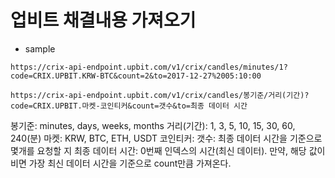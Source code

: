 # 업비트 채결내용 가져오기

* sample

```
https://crix-api-endpoint.upbit.com/v1/crix/candles/minutes/1?code=CRIX.UPBIT.KRW-BTC&count=2&to=2017-12-27%2005:10:00
```

```
https://crix-api-endpoint.upbit.com/v1/crix/candles/봉기준/거리(기간)?code=CRIX.UPBIT.마켓-코인티커&count=갯수&to=최종 데이터 시간
```

봉기준: minutes, days, weeks, months
거리(기간): 1, 3, 5, 10, 15, 30, 60, 240(분)
마켓: KRW, BTC, ETH, USDT
코인티커: 
갯수: 최종 데이터 시간을 기준으로 몇개를 요청할 지
최종 데이터 시간: 0번째 인덱스의 시간(최신 데이터). 만약, 해당 값이 비면 가장 최신 데이터 시간을 기준으로 count만큼 가져온다.